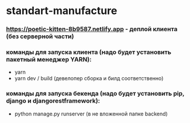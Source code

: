 # standart-manufacture
### https://poetic-kitten-8b9587.netlify.app - деплой клиента (без серверной части)
### команды для запуска клиента (надо будет установить пакетный менеджер YARN):
* yarn
* yarn dev / build (девелопер сборка и билд соответственно)
### команды для запуска бекенда (надо будет установить pip, django и djangorestframework):
* python manage.py runserver (в не вложенной папке backend)
